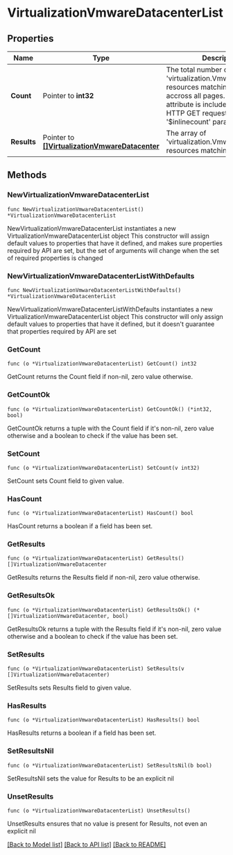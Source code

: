 # VirtualizationVmwareDatacenterList

## Properties

Name | Type | Description | Notes
------------ | ------------- | ------------- | -------------
**Count** | Pointer to **int32** | The total number of &#39;virtualization.VmwareDatacenter&#39; resources matching the request, accross all pages. The &#39;Count&#39; attribute is included when the HTTP GET request includes the &#39;$inlinecount&#39; parameter. | [optional] 
**Results** | Pointer to [**[]VirtualizationVmwareDatacenter**](virtualization.VmwareDatacenter.md) | The array of &#39;virtualization.VmwareDatacenter&#39; resources matching the request. | [optional] 

## Methods

### NewVirtualizationVmwareDatacenterList

`func NewVirtualizationVmwareDatacenterList() *VirtualizationVmwareDatacenterList`

NewVirtualizationVmwareDatacenterList instantiates a new VirtualizationVmwareDatacenterList object
This constructor will assign default values to properties that have it defined,
and makes sure properties required by API are set, but the set of arguments
will change when the set of required properties is changed

### NewVirtualizationVmwareDatacenterListWithDefaults

`func NewVirtualizationVmwareDatacenterListWithDefaults() *VirtualizationVmwareDatacenterList`

NewVirtualizationVmwareDatacenterListWithDefaults instantiates a new VirtualizationVmwareDatacenterList object
This constructor will only assign default values to properties that have it defined,
but it doesn't guarantee that properties required by API are set

### GetCount

`func (o *VirtualizationVmwareDatacenterList) GetCount() int32`

GetCount returns the Count field if non-nil, zero value otherwise.

### GetCountOk

`func (o *VirtualizationVmwareDatacenterList) GetCountOk() (*int32, bool)`

GetCountOk returns a tuple with the Count field if it's non-nil, zero value otherwise
and a boolean to check if the value has been set.

### SetCount

`func (o *VirtualizationVmwareDatacenterList) SetCount(v int32)`

SetCount sets Count field to given value.

### HasCount

`func (o *VirtualizationVmwareDatacenterList) HasCount() bool`

HasCount returns a boolean if a field has been set.

### GetResults

`func (o *VirtualizationVmwareDatacenterList) GetResults() []VirtualizationVmwareDatacenter`

GetResults returns the Results field if non-nil, zero value otherwise.

### GetResultsOk

`func (o *VirtualizationVmwareDatacenterList) GetResultsOk() (*[]VirtualizationVmwareDatacenter, bool)`

GetResultsOk returns a tuple with the Results field if it's non-nil, zero value otherwise
and a boolean to check if the value has been set.

### SetResults

`func (o *VirtualizationVmwareDatacenterList) SetResults(v []VirtualizationVmwareDatacenter)`

SetResults sets Results field to given value.

### HasResults

`func (o *VirtualizationVmwareDatacenterList) HasResults() bool`

HasResults returns a boolean if a field has been set.

### SetResultsNil

`func (o *VirtualizationVmwareDatacenterList) SetResultsNil(b bool)`

 SetResultsNil sets the value for Results to be an explicit nil

### UnsetResults
`func (o *VirtualizationVmwareDatacenterList) UnsetResults()`

UnsetResults ensures that no value is present for Results, not even an explicit nil

[[Back to Model list]](../README.md#documentation-for-models) [[Back to API list]](../README.md#documentation-for-api-endpoints) [[Back to README]](../README.md)


